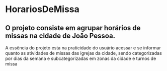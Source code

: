 # HorariosDeMissa
## O projeto consiste em agrupar horários de missas na cidade de João Pessoa. 

A essência do projeto esta na praticidade do usuário acessar e se informar quanto as atividades de missas das igrejas da cidade, sendo categorizadas por dias da semana e subcategorizadas em zonas da cidade e turnos de missa
